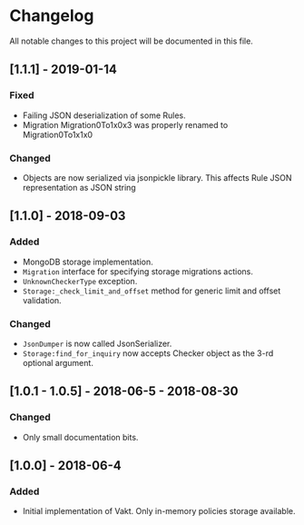 # Changelog
All notable changes to this project will be documented in this file.

## [1.1.1] - 2019-01-14
### Fixed
- Failing JSON deserialization of some Rules.
- Migration Migration0To1x0x3 was properly renamed to Migration0To1x1x0

### Changed
- Objects are now serialized via jsonpickle library. This affects Rule JSON representation as JSON string


## [1.1.0] - 2018-09-03
### Added
- MongoDB storage implementation.
- `Migration` interface for specifying storage migrations actions.
- `UnknownCheckerType` exception.
- `Storage:_check_limit_and_offset` method for generic limit and offset validation.

### Changed
- `JsonDumper` is now called JsonSerializer.
- `Storage:find_for_inquiry` now accepts Checker object as the 3-rd optional argument.


## [1.0.1 - 1.0.5] - 2018-06-5 - 2018-08-30
### Changed
- Only small documentation bits.


## [1.0.0] - 2018-06-4
### Added
- Initial implementation of Vakt. Only in-memory policies storage available.
